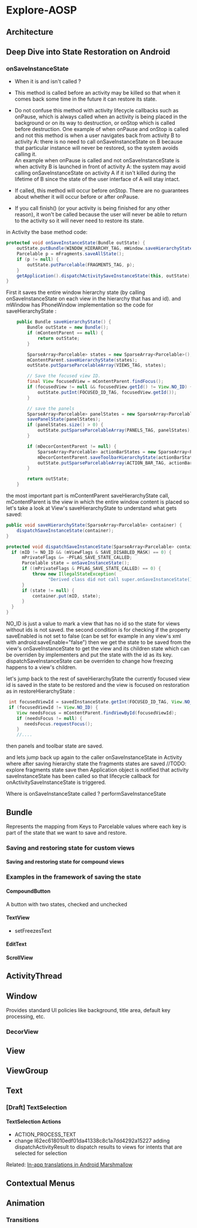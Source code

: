 # Explore-AOSP

## Architecture 


##  Deep Dive into State Restoration on Android

### onSaveInstanceState 

* When it is and isn't called ?
- This method is called before an activity may be killed so that when it comes back some time in the future it can restore its state.

- Do not confuse this method with activity lifecycle callbacks such as onPause, which is always called when an activity is being placed
in the background or on its way to destruction, or onStop which is called before destruction.
One example of when onPause and onStop is called and not this method is when a user navigates back from activity B to activity A: there 
is no need to call onSaveInstanceState on B because that particular instance will never be restored, so the system avoids calling it.  
An example when onPause is called and not onSaveInstanceState is when activity B is launched in front of activity A:
the system may avoid calling onSaveInstanceState on activity A if it isn't killed during the lifetime of B since the state of the user interface 
of A will stay intact. 
     
- If called, this method will occur before onStop. There are no guarantees about whether it will occur before or after onPause.
  
- If you call finish() (or your activity is being finished for any other reason), it won't be called because the user will never be able to 
  return to the activity so it will never need to restore its state.

in Activity the base method code:
```java
protected void onSaveInstanceState(Bundle outState) {
    outState.putBundle(WINDOW_HIERARCHY_TAG, mWindow.saveHierarchyState());
    Parcelable p = mFragments.saveAllState();
    if (p != null) {
        outState.putParcelable(FRAGMENTS_TAG, p);
    }
    getApplication().dispatchActivitySaveInstanceState(this, outState);
}
```
First it saves the entire window hierarchy state (by calling onSaveInstanceState on each view in the hierarchy that has and id).
and mWindow has PhoneWindow implementation so the code for saveHierarchyState :
```java
    public Bundle saveHierarchyState() {
        Bundle outState = new Bundle();
        if (mContentParent == null) {
            return outState;
        }

        SparseArray<Parcelable> states = new SparseArray<Parcelable>();
        mContentParent.saveHierarchyState(states);
        outState.putSparseParcelableArray(VIEWS_TAG, states);

        // Save the focused view ID.
        final View focusedView = mContentParent.findFocus();
        if (focusedView != null && focusedView.getId() != View.NO_ID) {
            outState.putInt(FOCUSED_ID_TAG, focusedView.getId());
        }

        // save the panels
        SparseArray<Parcelable> panelStates = new SparseArray<Parcelable>();
        savePanelState(panelStates);
        if (panelStates.size() > 0) {
            outState.putSparseParcelableArray(PANELS_TAG, panelStates);
        }

        if (mDecorContentParent != null) {
            SparseArray<Parcelable> actionBarStates = new SparseArray<Parcelable>();
            mDecorContentParent.saveToolbarHierarchyState(actionBarStates);
            outState.putSparseParcelableArray(ACTION_BAR_TAG, actionBarStates);
        }

        return outState;
    }
```
the most important part is mContentParent saveHierarchyState call, mContentParent is the view in which the entire window content is placed
so let's take a look at View's saveHierarchyState to understand what gets saved:
```java 
public void saveHierarchyState(SparseArray<Parcelable> container) {
    dispatchSaveInstanceState(container);
}

protected void dispatchSaveInstanceState(SparseArray<Parcelable> container) {
  if (mID != NO_ID && (mViewFlags & SAVE_DISABLED_MASK) == 0) {
      mPrivateFlags &= ~PFLAG_SAVE_STATE_CALLED;
      Parcelable state = onSaveInstanceState();
      if ((mPrivateFlags & PFLAG_SAVE_STATE_CALLED) == 0) {
          throw new IllegalStateException(
                "Derived class did not call super.onSaveInstanceState()");
      }
      if (state != null) {
          container.put(mID, state);
      }
  }
}     
```
NO_ID is just a value to mark a view that has no id so the state for views without ids is not saved.
the second condition is for checking if the property saveEnabled is not set to false (can be set for example in any view's xml with 
 android:saveEnable="false") 
 then we get the state to be saved from the view's onSaveInstanceState to get the view and its children state which can be overriden by implementers and
 put the state with the id as its key.
dispatchSaveInstanceState can be overriden to change how freezing happens to a view's children.

let's jump back to the rest of saveHierarchyState the currently focused view id is saved in the state to be restored and the view is focused on restoration 
 as in restoreHierarchyState :
 ```java 
  int focusedViewId = savedInstanceState.getInt(FOCUSED_ID_TAG, View.NO_ID);
  if (focusedViewId != View.NO_ID) {
     View needsFocus = mContentParent.findViewById(focusedViewId);
     if (needsFocus != null) {
        needsFocus.requestFocus();
     } 
     //.... 
 ```
 then panels and toolbar state are saved.
 
 and lets jump back up again to the caller onSaveInstanceState in Activity where after saving hierarchy state the fragments states are saved
 //TODO: explore fragments state save 
 then Application object is notified that activity saveInstanceState has been called so that lifecycle callback for onActivitySaveInstanceState is triggered.
 
 Where is onSaveInstanceState called ?
 performSaveInstanceState 
 
## Bundle 
Represents the mapping from Keys to Parcelable values where each key is part of the state that we want to save and restore.

### Saving and restoring state for custom views

#### Saving and restoring state for compound views 

### Examples in the framework of saving the state

#### CompoundButton
A button with two states, checked and unchecked

#### TextView
- setFreezesText 

#### EditText

#### ScrollView 

## ActivityThread 


## Window 
Provides standard UI policies like background, title area, default key processing, etc.

### DecorView

## View 

## ViewGroup


## Text

### [Draft] TextSelection

#### TextSelection Actions 
- ACTION_PROCESS_TEXT 
- change I62ec618010edf01da41338c8c1a7dd4292a15227 adding dispatchActivityResult to dispatch results to views for intents
  that are selected for selection 


Related:
[In-app translations in Android Marshmallow](https://android-developers.googleblog.com/2015/10/in-app-translations-in-android.html)

## Contextual Menus

## Animation

### Transitions 

